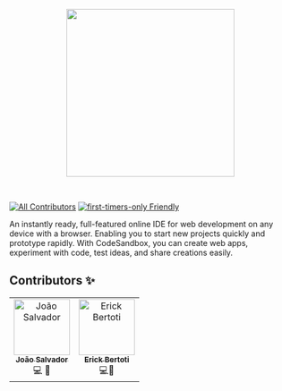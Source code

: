 <p align="center">
  <a href="https://github.com/Ssalvador221/BluePlanet-App">
    <img src="https://media.licdn.com/dms/image/C4D22AQGAwzB5_8l3Xg/feedshare-shrink_1280/0/1668088320523?e=1674691200&v=beta&t=n675CzO54kXXlOuanoGvprSQPTPG6GoabYDndFhfEr4" height="300px">
  </a>
</p>

&nbsp;

[![All Contributors](https://img.shields.io/badge/all_contributors-5-orange.svg?style=flat-square)](#contributors-)
[![first-timers-only Friendly](https://img.shields.io/badge/first--timers--only-friendly-blue.svg)](http://www.firsttimersonly.com/)

An instantly ready, full-featured online IDE for web development on any device
with a browser. Enabling you to start new projects quickly and prototype
rapidly. With CodeSandbox, you can create web apps, experiment with code, test
ideas, and share creations easily.


 
## Contributors ✨
<table>
<tr>
    <td align="center"><a href="https://github.com/Ssalvador221"><img src="https://avatars.githubusercontent.com/u/82125523?v=4" width="100px;" alt="João Salvador"/><br /><sub><b>João Salvador</b></sub></a><br/><a href="#blog-CompuIves" </a><a  title="Code">💻</a> <a title="Design">🎨</a></td>
   <td align="center"><a href="https://github.com/ErickBertoti"><img src="https://avatars.githubusercontent.com/u/95359762?v=4" width="100px;" alt="Erick Bertoti"/><br /><sub><b>Erick Bertoti</b></sub></a><br /><a title="Code">💻</a><a title="Desing">🎨</a></td>
</tr>
</table>

